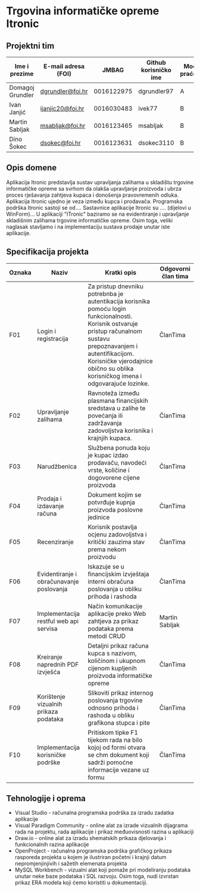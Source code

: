 # Trgovina informatičke opreme Itronic

## Projektni tim

Ime i prezime | E-mail adresa (FOI) | JMBAG | Github korisničko ime | Model praćenja
------------  | ------------------- | ----- | --------------------- | --------------
Domagoj Grundler | dgrundler@foi.hr | 0016122975 | dgrundler97 | A
Ivan Janjić | ijanjic20@foi.hr | 0016030483 | ivek77 | B
Martin Sabljak | msabljak@foi.hr | 0016123465 | msabljak | B
Dino Šokec | dsokec@foi.hr | 0016123631 | dsokec3110 | B

## Opis domene

Aplikacija Itronic predstavlja sustav upravljanja zalihama u skladištu trgovine informatičke opreme sa svrhom da olakša upravljanje proizvoda i ubrza proces rješavanja zahtjeva kupaca i donošenja pravovremenih odluka. Aplikacija Itronic ujedno je veza između kupca i prodavača. Programska podrška Itronic sastoji se od.... Sastavnice aplikacije Itronic su .... (dijelovi u WinForm)... 
U aplikaciji "ITronic" baziramo se na evidentiranje i upravljanje skladišnim zalihama trgovine informatičke opreme. Osim toga, veliki naglasak stavljamo i na implementaciju sustava prodaje unutar iste aplikacije.

## Specifikacija projekta
Oznaka | Naziv | Kratki opis | Odgovorni član tima
------ | ----- | ----------- | -------------------
F01 | Login i registracija | Za pristup dnevniku potrebnba je autentikacija korisnika pomoću login funkcionalnosti. Korisnik ostvaruje pristup računalnom sustavu prepoznavanjem i autentifikacijom. Korisničke vjerodajnice obično su oblika korisničkog imena i odgovarajuće lozinke.  | ČlanTima
F02 | Upravljanje zalihama | Ravnoteža između plasmana financijskih sredstava u zalihe te povećanja ili zadržavanja zadovoljstva korisnika i krajnjih kupaca. | ČlanTima
F03 | Narudžbenica | Službena ponuda koju je kupac izdao prodavaču, navodeći vrste, količine i dogovorene cijene proizvoda  | ČlanTima
F04 | Prodaja i izdavanje računa | Dokument kojim se potvrđuje kupnja proizvoda poslovne jedinice | ČlanTima
F05 | Recenziranje | Korisnik postavlja ocjenu zadovoljstva i kritički zauzima stav prema nekom proizvodu | ČlanTima
F06 | Evidentiranje i obračunavanje poslovanja | Iskazuje se u financijskim izvještaja interni obračuna poslovanja u obliku prihoda i rashoda | ČlanTima
F07 | Implementacija restful web api servisa | Način komunikacije aplikacije preko Web zahtjeva za prikaz podataka prema metodi CRUD| Martin Sabljak
F08 | Kreiranje naprednih PDF izvješća | Detaljni prikaz računa kupca s nazivom, količinom i ukupnom cijenom kupljenih proizvoda informatičke opreme | ČlanTima
F09 | Korištenje vizualnih prikaza podataka | Slikoviti prikaz internog poslovanja trgovine odnosno prihoda i rashoda u obliku grafikona stupca i pite | ČlanTima
F10 | Implementacija korisničke podrške | Pritiskom tipke F1 tijekom rada na bilo kojoj od formi otvara se chm dokument koji sadrži pomoćne informacije vezane uz formu | ČlanTima

## Tehnologije i oprema

* Visual Studio - računalna programska podrška za izradu zadatka aplikacije
* Visual Paradigm Community - online alat za izrade vizualnih dijagrama rada na projektu, rada aplikacije i prikaz međuovisnosti razina u aplikaciji
* Draw.io - online alat za izradu shematskih prikaza djelovanja i funkcionalnih razina aplikacije
* OpenProject - računalna programska podrška grafičkog prikaza rasporeda projekta u kojem je ilustriran početni i krajnji datum nepromjenjinjivih i sažetih elemenata projekta
* MySQL Workbench - vizualni alat koji pomaže pri modeliranju podataka unutar neke baze podataka i SQL razvoju. Osim toga, nudi izvrstan prikaz ERA modela koji ćemo koristiti u dokumentaciji.
